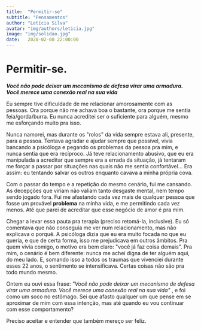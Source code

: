```yaml
---
title:  "Permitir-se"
subtitle: "Pensamentos"
author: "Letícia Silva"
avatar: "img/authors/leticia.jpg"
image: "img/solidao.jpg"
date:   2020-02-08 22:00:00
---
```


# Permitir-se.

**_Você não pode deixar um mecanismo de defesa virar uma armadura. Você merece uma conexão real na sua vida_**  


Eu sempre tive dificuldade de me relacionar amorosamente com as pessoas. Ora porque não me achava boa o bastante, ora porque me sentia feia/gorda/burra. Eu nunca acreditei ser o suficiente para alguém, mesmo me esforçando muito pra isso.    

Nunca namorei, mas durante os "rolos" da vida sempre estava ali, presente, para a pessoa. Tentava agradar e ajudar sempre que possível, vivia bancando a psicóloga e pegando os problemas da pessoa pra mim, e nunca sentia que era recíproco. Já teve relacionamento abusivo, que eu era manipulada a acreditar que sempre era a errada da situação, já tentaram me forçar a passar por situações nas quais não me sentia confortável... Era assim: eu tentando salvar os outros enquanto cavava a minha própria cova.  

Com o passar do tempo e a repetição do mesmo cenário, fui me cansando. As decepções que viriam não valiam tanto desgaste mental, nem tempo sendo jogado fora. Fui me afastando cada vez mais de qualquer pessoa que fosse um provável __problema__ na minha vida, e me permitindo cada vez menos. Até que parei de acreditar que esse negócio de amor é pra mim.

Chegar a levar essa pauta pra terapia (preciso retomá-la, inclusive). Eu só comentava que não conseguia me ver num relacionamento, mas não explicava o porquê. A psicóloga dizia que eu era muito focada no que eu queria, e que de certa forma, isso me prejudicava em outros âmbitos. Pra quem vivia comigo, o motivo era bem claro: "você já faz coisa demais". Pra mim, o cenário é bem diferente: nunca me achei digna de ter alguém aqui, do meu lado. E, somando isso a todos os traumas que vivenciei durante esses 22 anos, o sentimento se intensificava. Certas coisas não são pra todo mundo mesmo.

Ontem eu ouvi essa frase: *"Você não pode deixar um mecanismo de defesa virar uma armadura. Você merece uma conexão real na sua vida"* , e foi como um soco no estômago. Sei que afasto qualquer um que pense em se aproximar de mim com essa intenção, mas até quando eu vou continuar com esse comportamento? 

Preciso aceitar e entender que também mereço ser feliz.
